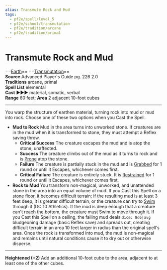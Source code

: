 ```yaml
---
alias: Transmute Rock and Mud
tags:
  - pf2e/spell/level_5
  - pf2e/school/transmutation
  - pf2e/tradition/arcane
  - pf2e/tradition/primal
---
```


# Transmute Rock and Mud

==[Earth](Earth.md)== ==[Transmutation](Transmutation.md)==  
__Source__ Advanced Player's Guide pg. 226 2.0  
**Traditions** arcane, primal  
**Spell List** elemental  
**Cast** ►►► material, somatic, verbal  
**Range** 60 feet; **Area** 2 adjacent 10-foot cubes

---

You warp the structure of earthen material, turning rock into mud or mud into rock. Choose one of these two options when you Cast the Spell.

- **Mud to Rock** Mud in the area turns into unworked stone. If creatures are in the mud when it is transformed to stone, they must attempt a Reflex saving throw.
	- **Critical Success** The creature escapes the mud and is atop the stone, unaffected.
	- **Success** The creature climbs out of the mud as it turns to rock and is [Prone](Prone.md) atop the stone.
	- **Failure** The creature is partially stuck in the mud and is [Grabbed](Grabbed.md) for 1 round or until it Escapes, whichever comes first.
	- **Critical Failure** The creature is entirely stuck. It is [Restrained](Restrained.md) for 1 round or until it Escapes, whichever comes first.
- **Rock to Mud** You transform non-magical, unworked, and unattended stone in the area into an equal volume of mud. If you Cast this Spell on a stone floor, it becomes difficult terrain; if the resulting mud is at least 3 feet deep, it is greater difficult terrain, or the creature can try to [Swim](Swim.md) through it (DC 10 Athletics). If the mud is deep enough that a creature can't reach the bottom, the creature must Swim to move through it. If you Cast this Spell on a ceiling, the falling mud deals `dice: 8d6|avg` bludgeoning damage (basic Reflex save) and spreads out, creating difficult terrain in an area 10 feet larger in radius than the original spell's area. Once the rock is transformed into mud, the mud is non-magical and remains until natural conditions cause it to dry out or otherwise disperse.

<hr>

**Heightened (+2)** Add an additional 10-foot cube to the area, adjacent to at least one of the other cubes.

